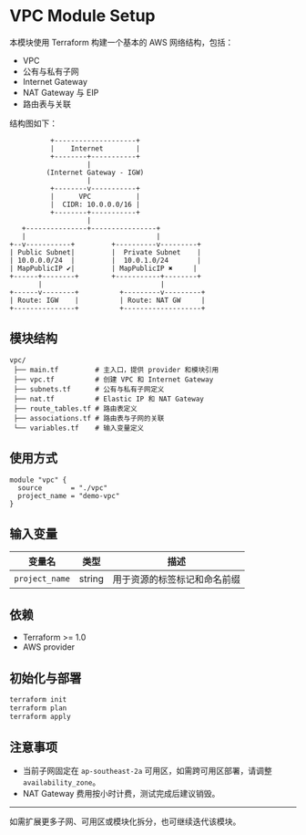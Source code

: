 # VPC Module Setup

本模块使用 Terraform 构建一个基本的 AWS 网络结构，包括：

- VPC
- 公有与私有子网
- Internet Gateway
- NAT Gateway 与 EIP
- 路由表与关联

结构图如下：

```
          +--------------------+
          |    Internet        |
          +--------+-----------+
                   |
         (Internet Gateway - IGW)
                   |
          +--------v-----------+
          |      VPC           |
          |  CIDR: 10.0.0.0/16 |
          +--------+-----------+
                   |
   +---------------+----------------+
   |                                |
+--v-----------+         +----------v---------+
| Public Subnet|         |  Private Subnet    |
| 10.0.0.0/24  |         |  10.0.1.0/24       |
| MapPublicIP ✔|         | MapPublicIP ✖     |
+------+--------+        +-----------+--------+
       |                             |
+------v--------+          +---------v---------+
| Route: IGW    |          | Route: NAT GW     |
+---------------+          +-------------------+
```

## 模块结构

```
vpc/
 ├── main.tf         # 主入口，提供 provider 和模块引用
 ├── vpc.tf          # 创建 VPC 和 Internet Gateway
 ├── subnets.tf      # 公有与私有子网定义
 ├── nat.tf          # Elastic IP 和 NAT Gateway
 ├── route_tables.tf # 路由表定义
 ├── associations.tf # 路由表与子网的关联
 └── variables.tf    # 输入变量定义
```

## 使用方式

```hcl
module "vpc" {
  source       = "./vpc"
  project_name = "demo-vpc"
}
```

## 输入变量

| 变量名        | 类型   | 描述                         |
|---------------|--------|------------------------------|
| `project_name` | string | 用于资源的标签标记和命名前缀 |

## 依赖

- Terraform >= 1.0
- AWS provider

## 初始化与部署

```bash
terraform init
terraform plan
terraform apply
```

## 注意事项

- 当前子网固定在 `ap-southeast-2a` 可用区，如需跨可用区部署，请调整 `availability_zone`。
- NAT Gateway 费用按小时计费，测试完成后建议销毁。

---

如需扩展更多子网、可用区或模块化拆分，也可继续迭代该模块。